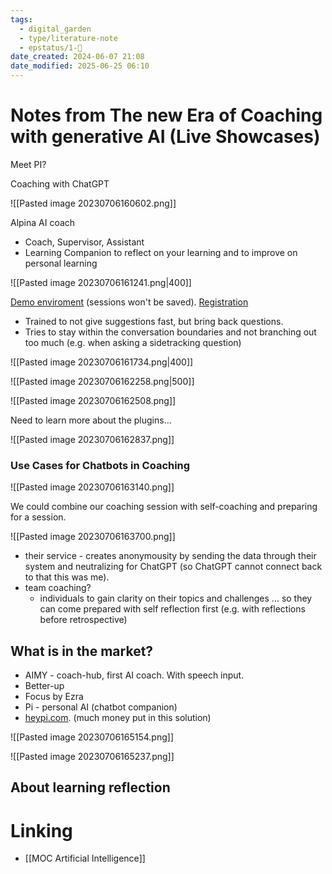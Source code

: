 ```yaml
---
tags:
  - digital_garden
  - type/literature-note
  - epstatus/1-🌱
date_created: 2024-06-07 21:08
date_modified: 2025-06-25 06:10
---
```

# Notes from The new Era of Coaching with generative AI (Live Showcases)

Meet PI?

Coaching with ChatGPT

![[Pasted image 20230706160602.png]]

Alpina AI coach

+ Coach, Supervisor, Assistant
+ Learning Companion to reflect on your learning and to improve on personal learning

![[Pasted image 20230706161241.png|400]]

[Demo enviroment](https://www.evoach.com/ai-chatbot-coach) (sessions won't be saved).
[Registration](player.evoach.de)

+ Trained to not give suggestions fast, but bring back questions.
+ Tries to stay within the conversation boundaries and not branching out too much (e.g. when asking a sidetracking question)

![[Pasted image 20230706161734.png|400]]

![[Pasted image 20230706162258.png|500]]

![[Pasted image 20230706162508.png]]

Need to learn more about the plugins...

![[Pasted image 20230706162837.png]]

### Use Cases for Chatbots in Coaching

![[Pasted image 20230706163140.png]]

We could combine our coaching session with self-coaching and preparing for a session.

![[Pasted image 20230706163700.png]]

+ their service - creates anonymousity by sending the data through their system and neutralizing for ChatGPT (so ChatGPT cannot connect back to that this was me).
+ team coaching?
	+ individuals to gain clarity on their topics and challenges ... so they can come prepared with self reflection first (e.g. with reflections before retrospective)

## What is in the market?

+ AIMY - coach-hub, first AI coach. With speech input.
+ Better-up
+ Focus by Ezra
+ Pi - personal AI (chatbot companion)
+ [heypi.com](heypi.com). (much money put in this solution)

![[Pasted image 20230706165154.png]]

![[Pasted image 20230706165237.png]]

## About learning reflection

# Linking

+ [[MOC Artificial Intelligence]]

